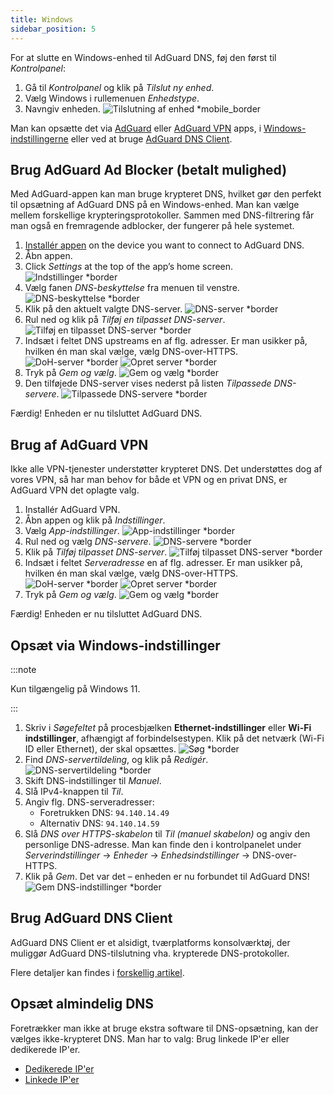 ```yaml
---
title: Windows
sidebar_position: 5
---
```


For at slutte en Windows-enhed til AdGuard DNS, føj den først til _Kontrolpanel_:

1. Gå til _Kontrolpanel_ og klik på _Tilslut ny enhed_.
2. Vælg Windows i rullemenuen _Enhedstype_.
3. Navngiv enheden.
    ![Tilslutning af enhed \*mobile_border](https://cdn.adtidy.org/content/kb/dns/private/new_dns/connect/windows_ab/choose_windows.png)

Man kan opsætte det via [AdGuard](#use-adguard-ad-blocker-paid-option) eller [AdGuard VPN](#use-adguard-vpn) apps, i [Windows-indstillingerne](#configure-via-windows-settings) eller ved at bruge [AdGuard DNS Client](#use-adguard-dns-client).

## Brug AdGuard Ad Blocker (betalt mulighed)

Med AdGuard-appen kan man bruge krypteret DNS, hvilket gør den perfekt til opsætning af AdGuard DNS på en Windows-enhed. Man kan vælge mellem forskellige krypteringsprotokoller. Sammen med DNS-filtrering får man også en fremragende adblocker, der fungerer på hele systemet.

1. [Installér appen](https://adguard.com/adguard-windows/overview.html) on the device you want to connect to AdGuard DNS.
2. Åbn appen.
3. Click _Settings_ at the top of the app’s home screen.
    ![Indstillinger \*border](https://cdn.adtidy.org/content/kb/dns/private/new_dns/connect/windows_ab/windows_step3.png)
4. Vælg fanen _DNS-beskyttelse_ fra menuen til venstre.
    ![DNS-beskyttelse \*border](https://cdn.adtidy.org/content/kb/dns/private/new_dns/connect/windows_ab/windows_step4.png)
5. Klik på den aktuelt valgte DNS-server.
    ![DNS-server \*border](https://cdn.adtidy.org/content/kb/dns/private/new_dns/connect/windows_ab/windows_step5.png)
6. Rul ned og klik på _Tilføj en tilpasset DNS-server_.
    ![Tilføj en tilpasset DNS-server \*border](https://cdn.adtidy.org/content/kb/dns/private/new_dns/connect/windows_ab/windows_step6.png)
7. Indsæt i feltet DNS upstreams en af flg. adresser. Er man usikker på, hvilken én man skal vælge, vælg DNS-over-HTTPS.
    ![DoH-server \*border](https://cdn.adtidy.org/content/kb/dns/private/new_dns/connect/windows_ab/windows_step7_1.png)
    ![Opret server \*border](https://cdn.adtidy.org/content/kb/dns/private/new_dns/connect/windows_ab/windows_step7_2.png)
8. Tryk på _Gem og vælg_.
    ![Gem og vælg \*border](https://cdn.adtidy.org/content/kb/dns/private/new_dns/connect/windows_ab/windows_step8.png)
9. Den tilføjede DNS-server vises nederst på listen _Tilpassede DNS-servere_.
    ![Tilpassede DNS-servere \*border](https://cdn.adtidy.org/content/kb/dns/private/new_dns/connect/windows_ab/windows_step9.png)

Færdig! Enheden er nu tilsluttet AdGuard DNS.

## Brug af AdGuard VPN

Ikke alle VPN-tjenester understøtter krypteret DNS. Det understøttes dog af vores VPN, så har man behov for både et VPN og en privat DNS, er AdGuard VPN det oplagte valg.

1. Installér AdGuard VPN.
2. Åbn appen og klik på _Indstillinger_.
3. Vælg _App-indstillinger_.
    ![App-indstillinger \*border](https://cdn.adtidy.org/content/kb/dns/private/new_dns/connect/windows_vpn/windows_step4.png)
4. Rul ned og vælg _DNS-servere_.
    ![DNS-servere \*border](https://cdn.adtidy.org/content/kb/dns/private/new_dns/connect/windows_vpn/windows_step5.png)
5. Klik på _Tilføj tilpasset DNS-server_.
    ![Tilføj tilpasset DNS-server \*border](https://cdn.adtidy.org/content/kb/dns/private/new_dns/connect/windows_vpn/windows_step6.png)
6. Indsæt i feltet _Serveradresse_ en af flg. adresser. Er man usikker på, hvilken én man skal vælge, vælg DNS-over-HTTPS.
    ![DoH-server \*border](https://cdn.adtidy.org/content/kb/dns/private/new_dns/connect/windows_vpn/windows_step7_1.png)
    ![Opret server \*border](https://cdn.adtidy.org/content/kb/dns/private/new_dns/connect/windows_vpn/windows_step7_2.png)
7. Tryk på _Gem og vælg_.
    ![Gem og vælg \*border](https://cdn.adtidy.org/content/kb/dns/private/new_dns/connect/windows_vpn/windows_step8.png)

Færdig! Enheden er nu tilsluttet AdGuard DNS.

## Opsæt via Windows-indstillinger

:::note

Kun tilgængelig på Windows 11.

:::

1. Skriv i _Søgefeltet_ på procesbjælken **Ethernet-indstillinger** eller **Wi-Fi indstillinger**, afhængigt af forbindelsestypen.
    Klik på det netværk (Wi-Fi ID eller Ethernet), der skal opsættes.
    ![Søg \*border](https://cdn.adtidy.org/content/kb/dns/private/new_dns/connect/windows_ab/windows_settings_step_1.png)
2. Find _DNS-servertildeling_, og klik på _Redigér_.
    ![DNS-servertildeling \*border](https://cdn.adtidy.org/content/kb/dns/private/new_dns/connect/windows_ab/windows_settings_step_2.png)
3. Skift DNS-indstillinger til _Manuel_.
4. Slå IPv4-knappen til _Til_.
5. Angiv flg. DNS-serveradresser:
    - Foretrukken DNS: `94.140.14.49`
    - Alternativ DNS: `94.140.14.59`
6. Slå _DNS over HTTPS-skabelon_ til _Til (manuel skabelon)_ og angiv den personlige DNS-adresse. Man kan finde den i kontrolpanelet under _Serverindstillinger_ → _Enheder_ → _Enhedsindstillinger_ → DNS-over-HTTPS.
7. Klik på _Gem_. Det var det – enheden er nu forbundet til AdGuard DNS!
    ![Gem DNS-indstillinger \*border](https://cdn.adtidy.org/content/kb/dns/private/new_dns/connect/windows_ab/windows_settings_done.png)

## Brug AdGuard DNS Client

AdGuard DNS Client er et alsidigt, tværplatforms konsolværktøj, der muliggør AdGuard DNS-tilslutning vha. krypterede DNS-protokoller.

Flere detaljer kan findes i [forskellig artikel](/dns-client/overview/).

## Opsæt almindelig DNS

Foretrækker man ikke at bruge ekstra software til DNS-opsætning, kan der vælges ikke-krypteret DNS. Man har to valg: Brug linkede IP'er eller dedikerede IP'er.

- [Dedikerede IP'er](/private-dns/connect-devices/other-options/dedicated-ip.md)
- [Linkede IP'er](/private-dns/connect-devices/other-options/linked-ip.md)
